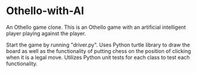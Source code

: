 # Othello-with-AI

An Othello game clone. 
This is an Othello game with an artificial intelligent player playing against the player.

Start the game by running "driver.py".
Uses Python turtle library to draw the board as well as the functionality of putting chess on the position of clicking when it is a legal move.
Utilizes Python unit tests for each class to test each functionality.
